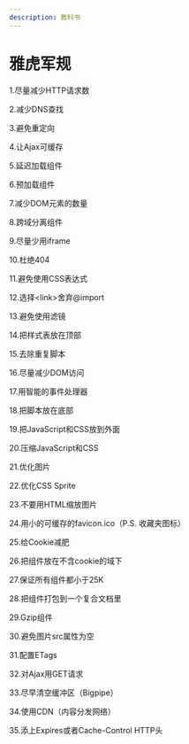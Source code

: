 ```yaml
---
description: 教科书
---
```


# 雅虎军规

1.尽量减少HTTP请求数 

2.减少DNS查找 

3.避免重定向 

4.让Ajax可缓存

 5.延迟加载组件

 6.预加载组件

 7.减少DOM元素的数量 

8.跨域分离组件 

9.尽量少用iframe 

10.杜绝404 

11.避免使用CSS表达式 

12.选择&lt;link&gt;舍弃@import 

13.避免使用滤镜 

14.把样式表放在顶部

15.去除重复脚本 

16.尽量减少DOM访问 

17.用智能的事件处理器 

18.把脚本放在底部 

19.把JavaScript和CSS放到外面

 20.压缩JavaScript和CSS 

21.优化图片

 22.优化CSS Sprite

23.不要用HTML缩放图片 

24.用小的可缓存的favicon.ico（P.S. 收藏夹图标） 

25.给Cookie减肥 

26.把组件放在不含cookie的域下 

27.保证所有组件都小于25K

 28.把组件打包到一个复合文档里 

29.Gzip组件 

30.避免图片src属性为空 

31.配置ETags 

32.对Ajax用GET请求 

33.尽早清空缓冲区（Bigpipe） 

34.使用CDN（内容分发网络） 

35.添上Expires或者Cache-Control HTTP头

